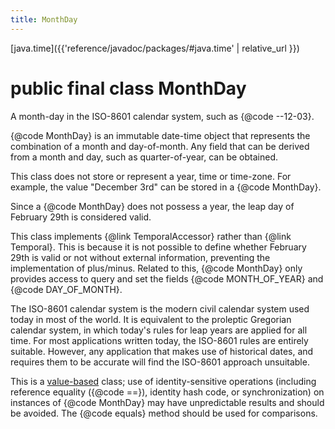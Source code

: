 ```yaml
---
title: MonthDay
---
```


[java.time]({{'reference/javadoc/packages/#java.time' | relative_url }})

# public final class MonthDay


A month-day in the ISO-8601 calendar system, such as {@code --12-03}.
 <p>
 {@code MonthDay} is an immutable date-time object that represents the combination
 of a month and day-of-month. Any field that can be derived from a month and day,
 such as quarter-of-year, can be obtained.
 <p>
 This class does not store or represent a year, time or time-zone.
 For example, the value "December 3rd" can be stored in a {@code MonthDay}.
 <p>
 Since a {@code MonthDay} does not possess a year, the leap day of
 February 29th is considered valid.
 <p>
 This class implements {@link TemporalAccessor} rather than {@link Temporal}.
 This is because it is not possible to define whether February 29th is valid or not
 without external information, preventing the implementation of plus/minus.
 Related to this, {@code MonthDay} only provides access to query and set the fields
 {@code MONTH_OF_YEAR} and {@code DAY_OF_MONTH}.
 <p>
 The ISO-8601 calendar system is the modern civil calendar system used today
 in most of the world. It is equivalent to the proleptic Gregorian calendar
 system, in which today's rules for leap years are applied for all time.
 For most applications written today, the ISO-8601 rules are entirely suitable.
 However, any application that makes use of historical dates, and requires them
 to be accurate will find the ISO-8601 approach unsuitable.

 <p>
 This is a <a href="{@docRoot}/java/lang/doc-files/ValueBased.html">value-based</a>
 class; use of identity-sensitive operations (including reference equality
 ({@code ==}), identity hash code, or synchronization) on instances of
 {@code MonthDay} may have unpredictable results and should be avoided.
 The {@code equals} method should be used for comparisons.